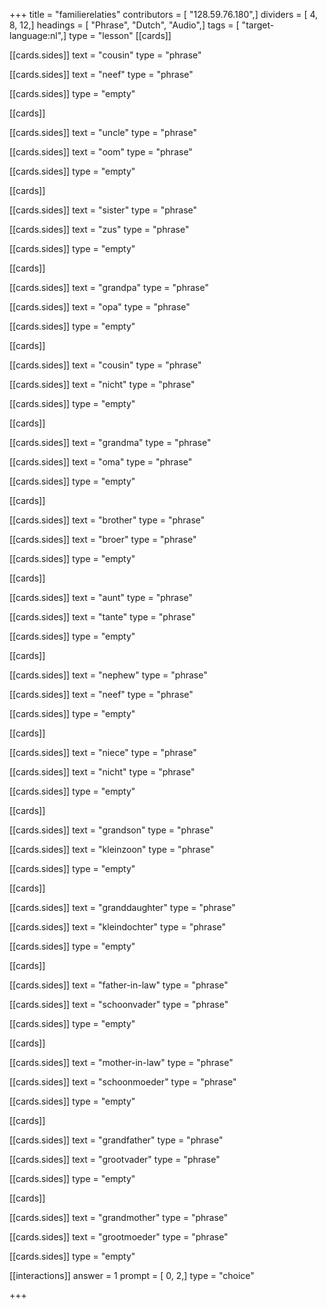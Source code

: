 +++
title = "familierelaties"
contributors = [ "128.59.76.180",]
dividers = [ 4, 8, 12,]
headings = [ "Phrase", "Dutch", "Audio",]
tags = [ "target-language:nl",]
type = "lesson"
[[cards]]

[[cards.sides]]
text = "cousin"
type = "phrase"

[[cards.sides]]
text = "neef"
type = "phrase"

[[cards.sides]]
type = "empty"

[[cards]]

[[cards.sides]]
text = "uncle"
type = "phrase"

[[cards.sides]]
text = "oom"
type = "phrase"

[[cards.sides]]
type = "empty"

[[cards]]

[[cards.sides]]
text = "sister"
type = "phrase"

[[cards.sides]]
text = "zus"
type = "phrase"

[[cards.sides]]
type = "empty"

[[cards]]

[[cards.sides]]
text = "grandpa"
type = "phrase"

[[cards.sides]]
text = "opa"
type = "phrase"

[[cards.sides]]
type = "empty"

[[cards]]

[[cards.sides]]
text = "cousin"
type = "phrase"

[[cards.sides]]
text = "nicht"
type = "phrase"

[[cards.sides]]
type = "empty"

[[cards]]

[[cards.sides]]
text = "grandma"
type = "phrase"

[[cards.sides]]
text = "oma"
type = "phrase"

[[cards.sides]]
type = "empty"

[[cards]]

[[cards.sides]]
text = "brother"
type = "phrase"

[[cards.sides]]
text = "broer"
type = "phrase"

[[cards.sides]]
type = "empty"

[[cards]]

[[cards.sides]]
text = "aunt"
type = "phrase"

[[cards.sides]]
text = "tante"
type = "phrase"

[[cards.sides]]
type = "empty"

[[cards]]

[[cards.sides]]
text = "nephew"
type = "phrase"

[[cards.sides]]
text = "neef"
type = "phrase"

[[cards.sides]]
type = "empty"

[[cards]]

[[cards.sides]]
text = "niece"
type = "phrase"

[[cards.sides]]
text = "nicht"
type = "phrase"

[[cards.sides]]
type = "empty"

[[cards]]

[[cards.sides]]
text = "grandson"
type = "phrase"

[[cards.sides]]
text = "kleinzoon"
type = "phrase"

[[cards.sides]]
type = "empty"

[[cards]]

[[cards.sides]]
text = "granddaughter"
type = "phrase"

[[cards.sides]]
text = "kleindochter"
type = "phrase"

[[cards.sides]]
type = "empty"

[[cards]]

[[cards.sides]]
text = "father-in-law"
type = "phrase"

[[cards.sides]]
text = "schoonvader"
type = "phrase"

[[cards.sides]]
type = "empty"

[[cards]]

[[cards.sides]]
text = "mother-in-law"
type = "phrase"

[[cards.sides]]
text = "schoonmoeder"
type = "phrase"

[[cards.sides]]
type = "empty"

[[cards]]

[[cards.sides]]
text = "grandfather"
type = "phrase"

[[cards.sides]]
text = "grootvader"
type = "phrase"

[[cards.sides]]
type = "empty"

[[cards]]

[[cards.sides]]
text = "grandmother"
type = "phrase"

[[cards.sides]]
text = "grootmoeder"
type = "phrase"

[[cards.sides]]
type = "empty"

[[interactions]]
answer = 1
prompt = [ 0, 2,]
type = "choice"

+++
